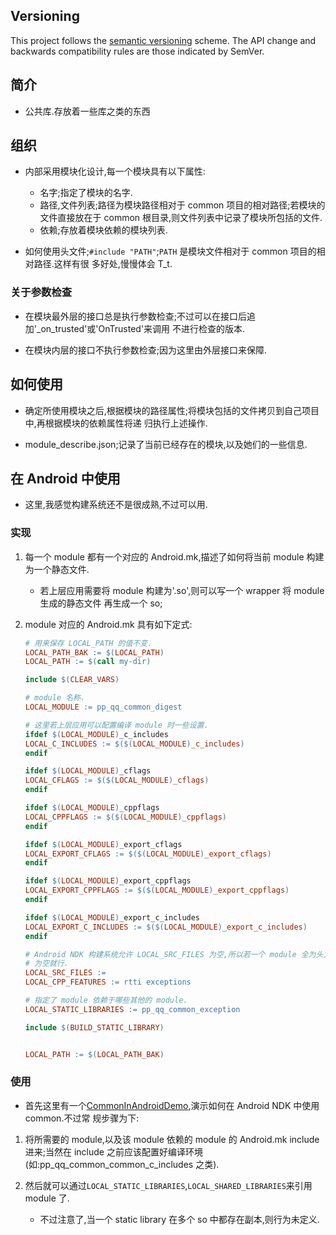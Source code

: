 ## Versioning

This project follows the [semantic versioning](http://semver.org/) scheme. The API change and backwards compatibility rules are those indicated by SemVer.


## 简介

*   公共库.存放着一些库之类的东西

## 组织

*   内部采用模块化设计,每一个模块具有以下属性:

    -   名字;指定了模块的名字.
    -   路径,文件列表;路径为模块路径相对于 common 项目的相对路径;若模块的文件直接放在于 common
        根目录,则文件列表中记录了模块所包括的文件.
    -   依赖;存放着模块依赖的模块列表.

*   如何使用头文件;`#include "PATH"`;`PATH` 是模块文件相对于 common 项目的相对路径.这样有很
    多好处,慢慢体会 T_t.

### 关于参数检查

*   在模块最外层的接口总是执行参数检查;不过可以在接口后追加'_on_trusted'或'OnTrusted'来调用
    不进行检查的版本.

*   在模块内层的接口不执行参数检查;因为这里由外层接口来保障.

## 如何使用

*   确定所使用模块之后,根据模块的路径属性;将模块包括的文件拷贝到自己项目中,再根据模块的依赖属性将递
    归执行上述操作.

*   module_describe.json;记录了当前已经存在的模块,以及她们的一些信息.

## 在 Android 中使用

*   这里,我感觉构建系统还不是很成熟,不过可以用.

### 实现

1.  每一个 module 都有一个对应的 Android.mk,描述了如何将当前 module 构建为一个静态文件.

    -   若上层应用需要将 module 构建为'.so',则可以写一个 wrapper 将 module 生成的静态文件
        再生成一个 so;

2.  module 对应的 Android.mk 具有如下定式:

    ```makefile
    # 用来保存 LOCAL_PATH 的值不变.
    LOCAL_PATH_BAK := $(LOCAL_PATH)
    LOCAL_PATH := $(call my-dir)

    include $(CLEAR_VARS)

    # module 名称.
    LOCAL_MODULE := pp_qq_common_digest

    # 这里若上层应用可以配置编译 module 时一些设置.
    ifdef $(LOCAL_MODULE)_c_includes
    LOCAL_C_INCLUDES := $($(LOCAL_MODULE)_c_includes)
    endif

    ifdef $(LOCAL_MODULE)_cflags
    LOCAL_CFLAGS := $($(LOCAL_MODULE)_cflags)
    endif

    ifdef $(LOCAL_MODULE)_cppflags
    LOCAL_CPPFLAGS := $($(LOCAL_MODULE)_cppflags)
    endif

    ifdef $(LOCAL_MODULE)_export_cflags
    LOCAL_EXPORT_CFLAGS := $($(LOCAL_MODULE)_export_cflags)
    endif

    ifdef $(LOCAL_MODULE)_export_cppflags
    LOCAL_EXPORT_CPPFLAGS := $($(LOCAL_MODULE)_export_cppflags)
    endif

    ifdef $(LOCAL_MODULE)_export_c_includes
    LOCAL_EXPORT_C_INCLUDES := $($(LOCAL_MODULE)_export_c_includes)
    endif

    # Android NDK 构建系统允许 LOCAL_SRC_FILES 为空,所以若一个 module 全为头文件,则这里
    # 为空就行.
    LOCAL_SRC_FILES :=
    LOCAL_CPP_FEATURES := rtti exceptions

    # 指定了 module 依赖于哪些其他的 module.
    LOCAL_STATIC_LIBRARIES := pp_qq_common_exception

    include $(BUILD_STATIC_LIBRARY)


    LOCAL_PATH := $(LOCAL_PATH_BAK)
    ```

### 使用

*   首先这里有一个[CommonInAndroidDemo][0],演示如何在 Android NDK 中使用 common.不过常
    规步骤为下:

1.  将所需要的 module,以及该 module 依赖的 module 的 Android.mk include 进来;当然在
    include 之前应该配置好编译环境(如:pp_qq_common_common_c_includes 之类).

2.  然后就可以通过`LOCAL_STATIC_LIBRARIES`,`LOCAL_SHARED_LIBRARIES`来引用 module 了.

    -   不过注意了,当一个 static library 在多个 so 中都存在副本,则行为未定义.



[0]: <https://github.com/pp-qq/CommonInAndroidDemo>
